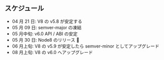 ## スケジュール

- 04 月 21 日: V8 の v5.8 が安定する
- 05 月 09 日: semver-major の凍結
- 05 月中旬: v6.0 API / ABI の安定
- 05 月 30 日: Node8 のリリース 🎉
- 06 月上旬: V8 の v5.9 が安定したら semver-minor としてアップグレード
- 08 月上旬: V8 の v6.0 へアップグレード
